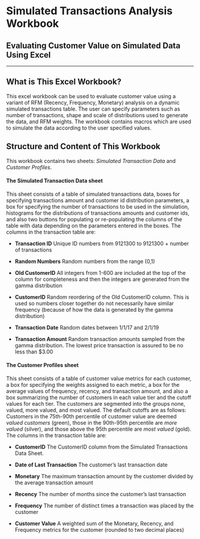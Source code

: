 # Simulated Transactions Analysis Workbook
## Evaluating Customer Value on Simulated Data Using Excel 
***

## What is This Excel Workbook?

<p> This excel workbook can be used to evaluate customer value using a variant of RFM (Recency, Frequency, Monetary) analysis on a dynamic simulated transactions table. The user can specify parameters such as number of transactions, shape and scale of
distributions used to generate the data, and RFM weights. The workbook contains macros which are used to simulate the data according to the user
specified values.
</p>

## Structure and Content of This Workbook 

<p>
This workbook contains two sheets: <i>Simulated Transaction Data</i> and <i>Customer Profiles</i>.
</p>

#### The Simulated Transaction Data sheet
<p>
This sheet consists of a table of simulated transactions data, boxes for specifying transactions amount and customer id distribution parameters, a box for specifying the number of 
transactions to be used in the simulation, histograms for the distributions
of transactions amounts and customer ids, and also two buttons for populating
or re-populating the columns of the table with data depending on the parameters entered in the boxes. The columns in the transaction table are:
</p>

<p><ul><li> <b>Transaction ID</b> Unique ID numbers from 9121300 to 9121300 +  number of transactions
</li></ul></p>
<p><ul><li> <b>Random Numbers</b> Random numbers from the range (0,1)
</li></ul></p>
<p><ul><li> <b>Old CustomerID</b> All integers from 1-600 are included at the top of the column for completeness and then the integers are generated from the gamma distribution
</li></ul></p>
<p><ul><li> <b>CustomerID</b> Random reordering of the Old CustomerID column. This is used so numbers closer together do not necessarily have similar frequency (because of how the data is generated by the gamma distribution)
</li></ul></p>
<p><ul><li> <b>Transaction Date</b> Random dates between 1/1/17 and 2/1/19
</li></ul></p>
<p><ul><li> <b>Transaction Amount</b> Random transaction amounts sampled from the gamma distribution. The lowest price transaction is assured to be no less than $3.00
</li></ul></p>

#### The Customer Profiles sheet

<p> This sheet consists of a table of customer value metrics for each customer, a box for specifying the weights assigned to each metric, a box for the average values of frequency, recency, and transaction amount, and also a box summarizing the number of customers in each value tier and the cutoff values for each tier. The customers are segmented into the groups none, valued, more valued, and most valued. The default cutoffs are as follows: Customers in the 75th-90th  percentile of customer value are deemed <i>valued customers</i> (green), those in the 90th-95th percentile are <i>more valued</i> (silver), and those above the 95th percentile are <i>most valued</i> (gold). The columns in the transaction table are: </p>

<p><ul><li> <b>CustomerID</b> The CustomerID column from the Simulated Transactions Data Sheet. </li></ul></p>
<p><ul><li> <b>Date of Last Transaction</b> The customer’s last transaction date</li></ul></p>
<p><ul><li> <b>Monetary</b> The maximum transaction amount by the customer divided by the average transaction amount </li></ul></p>
<p><ul><li> <b>Recency</b> The number of months since the customer’s last transaction</li></ul></p>
<p><ul><li> <b>Frequency</b> The number of distinct times a transaction was placed by the customer </li></ul></p>
<p><ul><li> <b>Customer Value</b> A weighted sum of the Monetary, Recency, and Frequency metrics for the customer (rounded to two decimal places) </li></ul></p>







